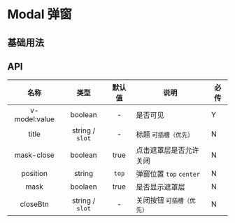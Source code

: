 # Modal 弹窗

## 基础用法

<d-modalDemo></d-modalDemo>

## API

|     名称      |      类型       | 默认值 | 说明                      | 必传 |
| :-----------: | :-------------: | :----: | ------------------------- | ---- |
| v-model:value |     boolean     |   -    | 是否可见                  | Y    |
|     title     | string / `slot` |   -    | 标题 `可插槽（优先）`     | N    |
|  mask-close   |     boolean     |  true  | 点击遮罩层是否允许关闭    | N    |
|   position    |     string      | `top`  | 弹窗位置 `top` `center`   | N    |
|     mask      |     boolaen     |  true  | 是否显示遮罩层            | N    |
|   closeBtn    | string / `slot` |   -    | 关闭按钮 `可插槽（优先）` | N    |

